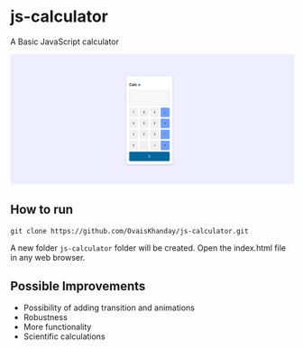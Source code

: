 # js-calculator

A Basic JavaScript calculator

![Screenshot](https://github.com/OvaisKhanday/Markdowns/blob/main/kalvig/js-calculator-example.png?raw=true)

## How to run

```{bash}
git clone https://github.com/OvaisKhanday/js-calculator.git
```

A new folder `js-calculator` folder will be created. Open the index.html file in any web browser.

## Possible Improvements

- Possibility of adding transition and animations
- Robustness
- More functionality
- Scientific calculations
